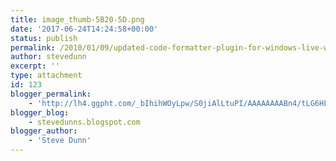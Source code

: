 ```yaml
---
title: image_thumb-5B20-5D.png
date: '2017-06-24T14:24:58+00:00'
status: publish
permalink: /2010/01/09/updated-code-formatter-plugin-for-windows-live-writer/image_thumb-5b20-5d-png
author: stevedunn
excerpt: ''
type: attachment
id: 123
blogger_permalink:
    - 'http://lh4.ggpht.com/_bIhihWOyLpw/S0jiAlLtuPI/AAAAAAAABn4/tLG6HLaj7aA/image_thumb%5B20%5D.png'
blogger_blog:
    - stevedunns.blogspot.com
blogger_author:
    - 'Steve Dunn'
---
```

<!DOCTYPE html PUBLIC "-//W3C//DTD HTML 4.0 Transitional//EN" "http://www.w3.org/TR/REC-html40/loose.dtd">
<?xml encoding="UTF-8">
